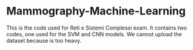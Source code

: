 ﻿# Mammography-Machine-Learning
 This is the code used for Reti e Sistemi Complessi exam. It contains two codes, one used for the SVM and CNN models. We cannot upload the dataset because is too heavy. 
